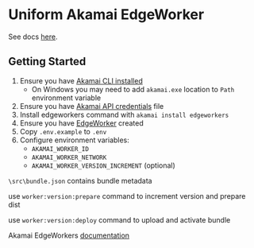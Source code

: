 # Uniform Akamai EdgeWorker

See docs [here](https://docs.uniform.app/docs/integrations/cdn/akamai/akamai-reference).

## Getting Started
1. Ensure you have [Akamai CLI installed](https://techdocs.akamai.com/edgeworkers/docs/akamai-cli)
	- On Windows you may need to add `akamai.exe` location to `Path` environment variable 
1. Ensure you have [Akamai API credentials](https://techdocs.akamai.com/developer/docs/set-up-authentication-credentials) file
1. Install edgeworkers command with `akamai install edgeworkers`
1. Ensure you have [EdgeWorker](https://control.akamai.com/apps/edgeworkers/#/edgeworkers) created
1. Copy `.env.example` to `.env`
1. Configure environment variables:
	- `AKAMAI_WORKER_ID`
	- `AKAMAI_WORKER_NETWORK`
	- `AKAMAI_WORKER_VERSION_INCREMENT` (optional)

`\src\bundle.json` contains bundle metadata

use `worker:version:prepare` command to increment version and prepare dist

use `worker:version:deploy` command to upload and activate bundle 

Akamai EdgeWorkers [documentation](https://techdocs.akamai.com/edgeworkers/docs/welcome-to-edgeworkers) 